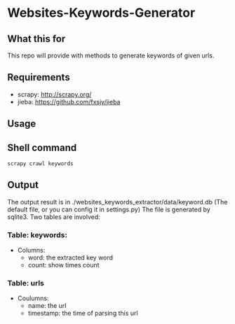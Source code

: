 # Websites-Keywords-Generator
## What this for
This repo will provide with methods to generate keywords of given urls. 
## Requirements
- scrapy: http://scrapy.org/ 
- jieba: https://github.com/fxsjy/jieba
## Usage
## Shell command
```
scrapy crawl keywords
```
## Output
The output result is in ./websites_keywords_extractor/data/keyword.db (The default file, or you can config it in settings.py)
The file is generated by sqlite3.
Two tables are involved:
### Table: keywords:
- Columns:
  - word: the extracted key word
  - count: show times count
### Table: urls
- Coulumns:
  - name: the url
  - timestamp: the time of parsing this url
